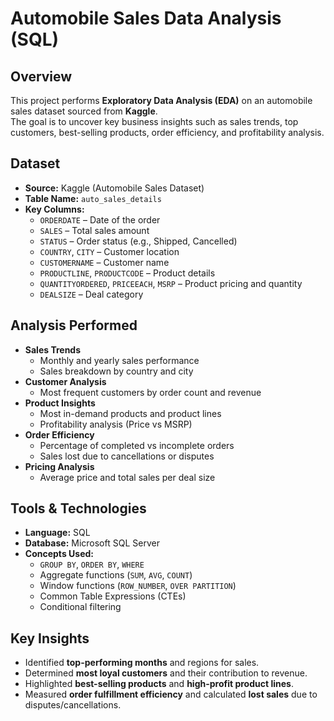 # Automobile Sales Data Analysis (SQL)

## Overview
This project performs **Exploratory Data Analysis (EDA)** on an automobile sales dataset sourced from **Kaggle**.  
The goal is to uncover key business insights such as sales trends, top customers, best-selling products, order efficiency, and profitability analysis.

## Dataset
- **Source:** Kaggle (Automobile Sales Dataset)
- **Table Name:** `auto_sales_details`
- **Key Columns:**
  - `ORDERDATE` – Date of the order
  - `SALES` – Total sales amount
  - `STATUS` – Order status (e.g., Shipped, Cancelled)
  - `COUNTRY`, `CITY` – Customer location
  - `CUSTOMERNAME` – Customer name
  - `PRODUCTLINE`, `PRODUCTCODE` – Product details
  - `QUANTITYORDERED`, `PRICEEACH`, `MSRP` – Product pricing and quantity
  - `DEALSIZE` – Deal category

##  Analysis Performed
- **Sales Trends**
  - Monthly and yearly sales performance
  - Sales breakdown by country and city
- **Customer Analysis**
  - Most frequent customers by order count and revenue
- **Product Insights**
  - Most in-demand products and product lines
  - Profitability analysis (Price vs MSRP)
- **Order Efficiency**
  - Percentage of completed vs incomplete orders
  - Sales lost due to cancellations or disputes
- **Pricing Analysis**
  - Average price and total sales per deal size

## Tools & Technologies
- **Language:** SQL
- **Database:** Microsoft SQL Server
- **Concepts Used:** 
  - `GROUP BY`, `ORDER BY`, `WHERE`
  - Aggregate functions (`SUM`, `AVG`, `COUNT`)
  - Window functions (`ROW_NUMBER`, `OVER PARTITION`)
  - Common Table Expressions (CTEs)
  - Conditional filtering

## Key Insights
- Identified **top-performing months** and regions for sales.
- Determined **most loyal customers** and their contribution to revenue.
- Highlighted **best-selling products** and **high-profit product lines**.
- Measured **order fulfillment efficiency** and calculated **lost sales** due to disputes/cancellations.

